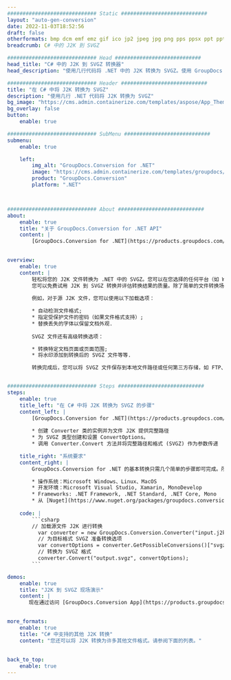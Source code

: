 ```yaml
---
############################# Static ############################
layout: "auto-gen-conversion"
date: 2022-11-03T18:52:56
draft: false
otherformats: bmp dcm emf emz gif ico jp2 jpeg jpg png pps ppsx ppt pptx psb psd svg svgz tga tif tiff webp wmf wmz
breadcrumb: C# 中的 J2K 到 SVGZ

############################# Head ############################
head_title: "C# 中的 J2K 到 SVGZ 转换器"
head_description: "使用几行代码将 .NET 中的 J2K 转换为 SVGZ。使用 GroupDocs 文档转换 API 转换 160 多种文件格式。"

############################# Header ############################
title: "在 C# 中将 J2K 转换为 SVGZ"
description: "使用几行 .NET 代码将 J2K 转换为 SVGZ"
bg_image: "https://cms.admin.containerize.com/templates/aspose/App_Themes/V3/images/bg/header1.png"
bg_overlay: false
button:
    enable: true

############################# SubMenu ############################
submenu:
    enable: true

    left:
        img_alt: "GroupDocs.Conversion for .NET"
        image: "https://cms.admin.containerize.com/templates/groupdocs/images/product-logos/90x90-noborder/groupdocs-conversion-net.png"
        product: "GroupDocs.Conversion"
        platform: ".NET"



############################# About ############################
about:
    enable: true
    title: "关于 GroupDocs.Conversion for .NET API"
    content: |
        [GroupDocs.Conversion for .NET](https://products.groupdocs.com/conversion/net/)可用于转换Microsoft Word、Excel、PowerPoint、PDF、Visio等格式。 GroupDocs.Conversion 是一个独立的 API，适用于需要高性能的后端和内部系统。它不依赖于任何软件，例如 Microsoft 或 Open Office。
    

overview:
    enable: true
    content: |
        轻松将您的 J2K 文件转换为 .NET 中的 SVGZ。您可以在您选择的任何平台（如 Windows、Linux、macOS）中仅使用几行 C# 代码行。
        您可以免费试用 J2K 到 SVGZ 转换并评估转换结果的质量。除了简单的文件转换场景，您还可以尝试更高级的选项来加载源 J2K 文件和保存输出 SVGZ 结果。 
        
        例如，对于源 J2K 文件，您可以使用以下加载选项：

        * 自动检测文件格式;
        * 指定受保护文件的密码（如果文件格式支持）;
        * 替换丢失的字体以保留文档外观.
        
        SVGZ 文件还有高级转换选项：

        * 转换特定文档页面或页面范围;
        * 将水印添加到转换后的 SVGZ 文件等等.

        转换完成后，您可以将 SVGZ 文件保存到本地文件路径或任何第三方存储，如 FTP、Amazon S3、Google Drive、Dropbox 等。请注意 - 将 J2K 转换为 SVGZ 无需安装任何额外的软件 - 如 MS Office、Open Office、Adobe Acrobat Reader 等。


############################# Steps ############################
steps:
    enable: true
    title_left: "在 C# 中将 J2K 转换为 SVGZ 的步骤"
    content_left: |
        [GroupDocs.Conversion for .NET](https://products.groupdocs.com/conversion/net/) 使开发人员只需几行代码即可轻松地将 J2K 文件转换为 SVGZ。
        
        * 创建 Converter 类的实例并为文件 J2K 提供完整路径
        * 为 SVGZ 类型创建和设置 ConvertOptions。
        * 调用 Converter.Convert 方法并将完整路径和格式 (SVGZ) 作为参数传递

    title_right: "系统要求"
    content_right: |
        GroupDocs.Conversion for .NET 的基本转换只需几个简单的步骤即可完成。所有主要平台和操作系统都支持我们的 API。在执行以下代码之前，请确保您的系统上安装了以下先决条件。

        * 操作系统：Microsoft Windows、Linux、MacOS
        * 开发环境：Microsoft Visual Studio, Xamarin, MonoDevelop
        * Frameworks: .NET Framework, .NET Standard, .NET Core, Mono
        * 从 [Nuget](https://www.nuget.org/packages/groupdocs.conversion) 获取最新的 GroupDocs.Conversion for .NET
         
    code: |
        ```csharp    
        // 加载源文件 J2K 进行转换
          var converter = new GroupDocs.Conversion.Converter("input.j2k");
          // 为目标格式 SVGZ 准备转换选项
          var convertOptions = converter.GetPossibleConversions()["svgz"].ConvertOptions;
          // 转换为 SVGZ 格式
          converter.Convert("output.svgz", convertOptions);
        ```

demos:
    enable: true
    title: "J2K 到 SVGZ 现场演示"
    content: |
       现在通过访问 [GroupDocs.Conversion App](https://products.groupdocs.app/conversion/family) 网站将 J2K 转换为 SVGZ。在线演示具有以下优点
          

more_formats:
    enable: true
    title: "C# 中支持的其他 J2K 转换"
    content: "您还可以将 J2K 转换为许多其他文件格式。请参阅下面的列表。"
       
       
back_to_top:
    enable: true
---
```


